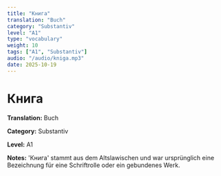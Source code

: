 ```yaml
---
title: "Книга"
translation: "Buch"
category: "Substantiv"
level: "A1"
type: "vocabulary"
weight: 10
tags: ["A1", "Substantiv"]
audio: "/audio/kniga.mp3"
date: 2025-10-19
---
```


# Книга

**Translation:** Buch

**Category:** Substantiv

**Level:** A1

**Notes:** 'Книга' stammt aus dem Altslawischen und war ursprünglich eine Bezeichnung für eine Schriftrolle oder ein gebundenes Werk.

